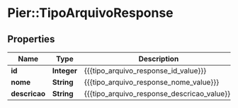 # Pier::TipoArquivoResponse

## Properties
Name | Type | Description | Notes
------------ | ------------- | ------------- | -------------
**id** | **Integer** | {{{tipo_arquivo_response_id_value}}} | [optional] 
**nome** | **String** | {{{tipo_arquivo_response_nome_value}}} | [optional] 
**descricao** | **String** | {{{tipo_arquivo_response_descricao_value}}} | [optional] 


